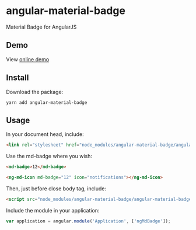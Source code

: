 # angular-material-badge

Material Badge for AngularJS

## Demo

View [online demo](https://jmouriz.github.io/angular-material-badge/demo/demo.html)

## Install

Download the package:

```
yarn add angular-material-badge
```

## Usage

In your document head, include:

```html
<link rel="stylesheet" href="node_modules/angular-material-badge/angular-material-badge.min.css" />
```

Use the md-badge where you wish:

```html
<md-badge>12</md-badge>

<ng-md-icon md-badge="12" icon="notifications"></ng-md-icon>
```

Then, just before close body tag, include:

```html
<script src="node_modules/angular-material-badge/angular-material-badge.min.js"></script>
```

Include the module in your application:

```javascript
var application = angular.module('Application', ['ngMdBadge']);
```
